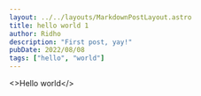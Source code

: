 ```yaml
---
layout: ../../layouts/MarkdownPostLayout.astro
title: hello world 1
author: Ridho
description: "First post, yay!"
pubDate: 2022/08/08
tags: ["hello", "world"]
---
```

<>Hello world</>

